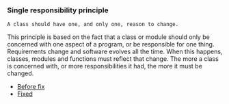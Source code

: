 ### Single responsibility principle

`A class should have one, and only one, reason to change.
`

This principle is based on the fact that a class or module should only be concerned with one aspect of a program, or be responsible for one thing. Requirements change and software evolves all the time. When this happens, classes, modules and functions must reflect that change. The more a class is concerned with, or more responsibilities it had, the more it must be changed.

- [Before fix](./error)
- [Fixed](./fixed)